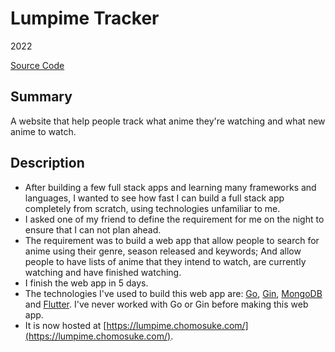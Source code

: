 # Lumpime Tracker
2022

[Source Code](https://github.com/chomosuke/lumpime-tracker)

## Summary
A website that help people track what anime they're watching and what new anime to watch.

## Description
- After building a few full stack apps and learning many frameworks and languages, I wanted to see how fast I can build a full stack app completely from scratch, using technologies unfamiliar to me.
- I asked one of my friend to define the requirement for me on the night to ensure that I can not plan ahead.
- The requirement was to build a web app that allow people to search for anime using their genre, season released and keywords; And allow people to have lists of anime that they intend to watch, are currently watching and have finished watching.
- I finish the web app in 5 days.
- The technologies I've used to build this web app are: [Go](../skills/go.md), [Gin](../skills/gin.md), [MongoDB](../skills/mongodb.md) and [Flutter](../skills/flutter.md). I've never worked with Go or Gin before making this web app.
- It is now hosted at [https://lumpime.chomosuke.com/](https://lumpime.chomosuke.com/).
